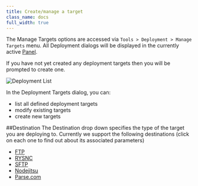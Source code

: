 ```yaml
---
title: Create/manage a target
class_name: docs
full_width: true
---
```


The Manage Targets options are accessed via `Tools > Deployment > Manage Targets` menu. All Deployment dialogs will be displayed in the currently active [Panel](/docs/ide/panels).

If you have not yet created any deployment targets then you will be prompted to create one.

![Deployment List](/img/docs/deploy-details.png)

In the Deployment Targets dialog, you can:

- list all defined deployment targets
- modify existing targets
- create new targets

##Destination
The Destination drop down specifies the type of the target you are deploying to. Currently we support the following destinations (click on each one to find out about its associated parameters)

- [FTP](/docs/ide/tools/deployment/type-ftp/)
- [RYSNC](/docs/ide/tools/deployment/type-rsync/)
- [SFTP](/docs/ide/tools/deployment/type-sftp/)
- [Nodejitsu](/docs/ide/tools/deployment/type-nj/)
- [Parse.com](/docs/ide/tools/deployment/type-parse/)

